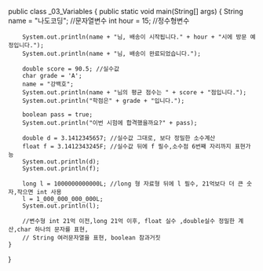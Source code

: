 
public class _03_Variables {
    public static void main(String[] args) {
        String name = "나도코딩"; //문자열변수
        int hour = 15; //정수형변수

        System.out.println(name + "님, 배송이 시작됩니다." + hour + "시에 방문 예정입니다.");
        System.out.println(name + "님, 배송이 완료되었습니다.");

        double score = 90.5; //실수값
        char grade = 'A';
        name = "강백호";
        System.out.println(name + "님의 평균 점수는 " + score + "점입니다.");
        System.out.println("학점은" + grade + "입니다.");

        boolean pass = true;
        System.out.println("이번 시험에 합격했을까요?" + pass);

        double d = 3.1412345657; //실수값 그대로, 보다 정밀한 소수계산
        float f = 3.1412343245F; //실수값 뒤에 f 필수,소수점 6번째 자리까지 표현가능
        System.out.println(d);
        System.out.println(f);

        long l = 1000000000000L; //long 형 자료형 뒤에 l 필수, 21억보다 더 큰 숫자,작으면 int 사용
        l = 1_000_000_000_000L;
        System.out.println(l);

        //변수형 int 21억 이전,long 21억 이후, float 실수 ,double실수 정밀한 계산,char 하나의 문자를 표현,
        // String 여러문자열을 표현, boolean 참과거짓 
    }
}
